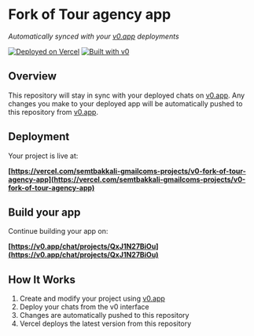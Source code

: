 # Fork of Tour agency app

*Automatically synced with your [v0.app](https://v0.app) deployments*

[![Deployed on Vercel](https://img.shields.io/badge/Deployed%20on-Vercel-black?style=for-the-badge&logo=vercel)](https://vercel.com/semtbakkali-gmailcoms-projects/v0-fork-of-tour-agency-app)
[![Built with v0](https://img.shields.io/badge/Built%20with-v0.app-black?style=for-the-badge)](https://v0.app/chat/projects/QxJ1N27BiOu)

## Overview

This repository will stay in sync with your deployed chats on [v0.app](https://v0.app).
Any changes you make to your deployed app will be automatically pushed to this repository from [v0.app](https://v0.app).

## Deployment

Your project is live at:

**[https://vercel.com/semtbakkali-gmailcoms-projects/v0-fork-of-tour-agency-app](https://vercel.com/semtbakkali-gmailcoms-projects/v0-fork-of-tour-agency-app)**

## Build your app

Continue building your app on:

**[https://v0.app/chat/projects/QxJ1N27BiOu](https://v0.app/chat/projects/QxJ1N27BiOu)**

## How It Works

1. Create and modify your project using [v0.app](https://v0.app)
2. Deploy your chats from the v0 interface
3. Changes are automatically pushed to this repository
4. Vercel deploys the latest version from this repository